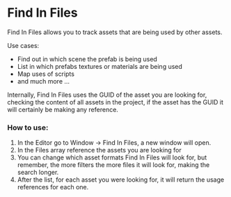 # Find In Files

Find In Files allows you to track assets that are being used by other assets.

Use cases:
- Find out in which scene the prefab is being used
- List in which prefabs textures or materials are being used
- Map uses of scripts
- and much more ...

Internally, Find In Files uses the GUID of the asset you are looking for, checking the content of all assets in the project, if the asset has the GUID it will certainly be making any reference.

### How to use:

1. In the Editor go to Window -> Find In Files, a new window will open.
2. In the Files array reference the assets you are looking for
3. You can change which asset formats Find In Files will look for, but remember, the more filters the more files it will look for, making the search longer.
4. After the list, for each asset you were looking for, it will return the usage references for each one.